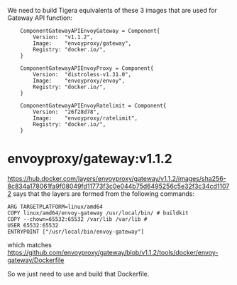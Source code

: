 We need to build Tigera equivalents of these 3 images that are used for Gateway
API function:

```
	ComponentGatewayAPIEnvoyGateway = Component{
		Version:  "v1.1.2",
		Image:    "envoyproxy/gateway",
		Registry: "docker.io/",
	}

	ComponentGatewayAPIEnvoyProxy = Component{
		Version:  "distroless-v1.31.0",
		Image:    "envoyproxy/envoy",
		Registry: "docker.io/",
	}

	ComponentGatewayAPIEnvoyRatelimit = Component{
		Version:  "26f28d78",
		Image:    "envoyproxy/ratelimit",
		Registry: "docker.io/",
	}
```

# envoyproxy/gateway:v1.1.2

https://hub.docker.com/layers/envoyproxy/gateway/v1.1.2/images/sha256-8c834a178061fa9f08049fd11773f3c0e044b75d6495256c5e32f3c34cd11072
says that the layers are formed from the following commands:

```
ARG TARGETPLATFORM=linux/amd64
COPY linux/amd64/envoy-gateway /usr/local/bin/ # buildkit
COPY --chown=65532:65532 /var/lib /var/lib #
USER 65532:65532
ENTRYPOINT ["/usr/local/bin/envoy-gateway"]
```

which matches https://github.com/envoyproxy/gateway/blob/v1.1.2/tools/docker/envoy-gateway/Dockerfile

So we just need to use and build that Dockerfile.
